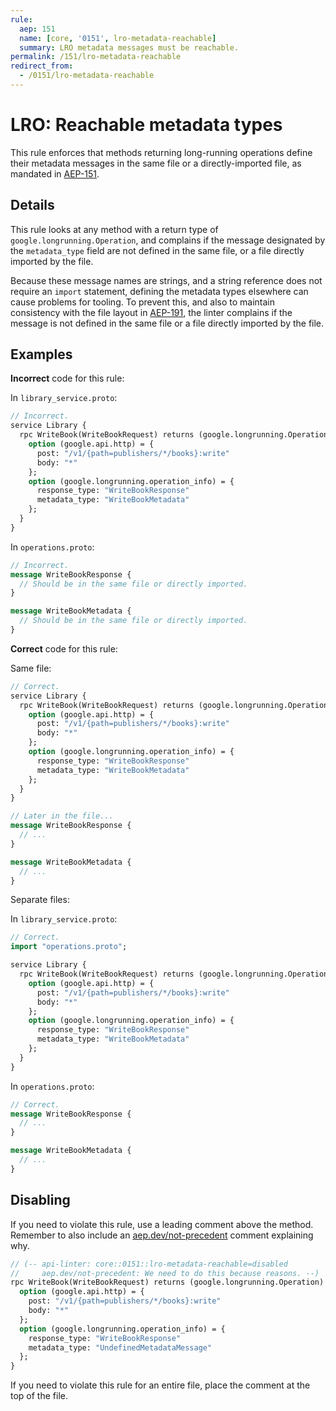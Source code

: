 ```yaml
---
rule:
  aep: 151
  name: [core, '0151', lro-metadata-reachable]
  summary: LRO metadata messages must be reachable.
permalink: /151/lro-metadata-reachable
redirect_from:
  - /0151/lro-metadata-reachable
---
```


# LRO: Reachable metadata types

This rule enforces that methods returning long-running operations define their
metadata messages in the same file or a directly-imported file, as mandated in
[AEP-151][].

## Details

This rule looks at any method with a return type of
`google.longrunning.Operation`, and complains if the message designated by the
`metadata_type` field are not defined in the same file, or a file directly
imported by the file.

Because these message names are strings, and a string reference does not
require an `import` statement, defining the metadata types elsewhere can cause
problems for tooling. To prevent this, and also to maintain consistency with
the file layout in [AEP-191][], the linter complains if the message is not
defined in the same file or a file directly imported by the file.

## Examples

**Incorrect** code for this rule:

In `library_service.proto`:

```proto
// Incorrect.
service Library {
  rpc WriteBook(WriteBookRequest) returns (google.longrunning.Operation) {
    option (google.api.http) = {
      post: "/v1/{path=publishers/*/books}:write"
      body: "*"
    };
    option (google.longrunning.operation_info) = {
      response_type: "WriteBookResponse"
      metadata_type: "WriteBookMetadata"
    };
  }
}
```

In `operations.proto`:

```proto
// Incorrect.
message WriteBookResponse {
  // Should be in the same file or directly imported.
}

message WriteBookMetadata {
  // Should be in the same file or directly imported.
}
```

**Correct** code for this rule:

Same file:

```proto
// Correct.
service Library {
  rpc WriteBook(WriteBookRequest) returns (google.longrunning.Operation) {
    option (google.api.http) = {
      post: "/v1/{path=publishers/*/books}:write"
      body: "*"
    };
    option (google.longrunning.operation_info) = {
      response_type: "WriteBookResponse"
      metadata_type: "WriteBookMetadata"
    };
  }
}

// Later in the file...
message WriteBookResponse {
  // ...
}

message WriteBookMetadata {
  // ...
}
```

Separate files:

In `library_service.proto`:

```proto
// Correct.
import "operations.proto";

service Library {
  rpc WriteBook(WriteBookRequest) returns (google.longrunning.Operation) {
    option (google.api.http) = {
      post: "/v1/{path=publishers/*/books}:write"
      body: "*"
    };
    option (google.longrunning.operation_info) = {
      response_type: "WriteBookResponse"
      metadata_type: "WriteBookMetadata"
    };
  }
}
```

In `operations.proto`:

```proto
// Correct.
message WriteBookResponse {
  // ...
}

message WriteBookMetadata {
  // ...
}
```

## Disabling

If you need to violate this rule, use a leading comment above the method.
Remember to also include an [aep.dev/not-precedent][] comment explaining why.

```proto
// (-- api-linter: core::0151::lro-metadata-reachable=disabled
//     aep.dev/not-precedent: We need to do this because reasons. --)
rpc WriteBook(WriteBookRequest) returns (google.longrunning.Operation) {
  option (google.api.http) = {
    post: "/v1/{path=publishers/*/books}:write"
    body: "*"
  };
  option (google.longrunning.operation_info) = {
    response_type: "WriteBookResponse"
    metadata_type: "UndefinedMetadataMessage"
  };
}
```

If you need to violate this rule for an entire file, place the comment at the
top of the file.

[aep-151]: https://aep.dev/151
[aep-191]: https://aep.dev/191
[aep.dev/not-precedent]: https://aep.dev/not-precedent
